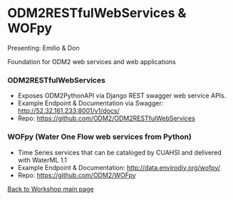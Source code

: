# ODM2RESTfulWebServices & WOFpy
Presenting: Emilio & Don

Foundation for ODM2 web services and web applications

### ODM2RESTfulWebServices
* Exposes ODM2PythonAPI via Django REST swagger web service APIs.
* Example Endpoint & Documentation via Swagger: http://52.32.161.233:8001/v1/docs/
* Repo: https://github.com/ODM2/ODM2RESTfulWebServices

### WOFpy (Water One Flow web services from Python)
* Time Series services that can be cataloged by CUAHSI and delivered with WaterML 1.1 
* Example Endpoint & Documentation: http://data.envirodiy.org/wofpy/
* Repo: https://github.com/ODM2/WOFpy


[Back to Workshop main page](https://github.com/BiG-CZ/bigcz_wshp2017/blob/master/README.md)
